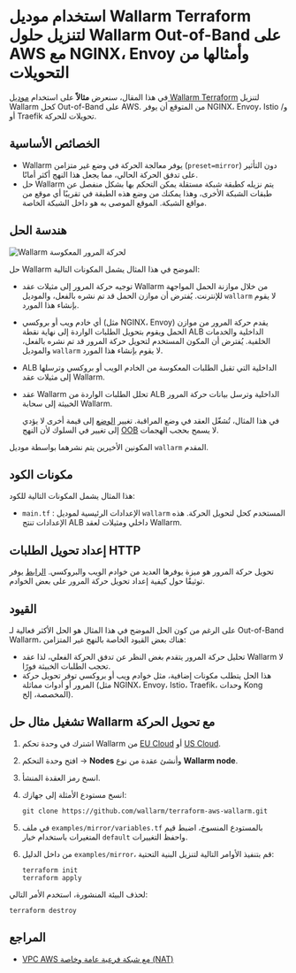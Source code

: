 # استخدام موديل Wallarm Terraform لتنزيل حلول Wallarm Out-of-Band على AWS مع NGINX، Envoy وأمثالها من التحويلات

في هذا المقال، سنعرض **مثالاً** على استخدام [موديل Wallarm Terraform](https://registry.terraform.io/modules/wallarm/wallarm/aws/) لتنزيل Wallarm كحل Out-of-Band على AWS. من المتوقع أن يوفر NGINX، Envoy، Istio و/أو Traefik تحويلات للحركة.

## الخصائص الأساسية

* Wallarm يوفر معالجة الحركة في وضع غير متزامن (`preset=mirror`) دون التأثير على تدفق الحركة الحالي، مما يجعل هذا النهج أكثر أمانًا.
* حل Wallarm يتم نزيله كطبقة شبكة مستقلة يمكن التحكم بها بشكل منفصل عن طبقات الشبكة الأخرى، وهذا يمكنك من وضع هذه الطبقة في تقريبًا أي موقع من مواقع الشبكة. الموقع الموصى به هو داخل الشبكة الخاصة.

## هندسة الحل

![Wallarm لحركة المرور المعكوسة](https://github.com/wallarm/terraform-aws-wallarm/blob/main/images/wallarm-for-mirrored-traffic.png?raw=true)

حل Wallarm الموضح في هذا المثال يشمل المكونات التالية:

* توجيه حركة المرور إلى مثيلات عقد Wallarm من خلال موازنة الحمل المواجهة للإنترنت. يُفترض أن موازن الحمل قد تم نشره بالفعل، والموديل `wallarm` لا يقوم بإنشاء هذا المورد.
* أي خادم ويب أو بروكسي (مثل NGINX، Envoy) يقدم حركة المرور من موازن الحمل ويقوم بتحويل الطلبات الواردة إلى نهاية نقطة ALB الداخلية والخدمات الخلفية. يُفترض أن المكون المستخدم لتحويل حركة المرور قد تم نشره بالفعل، والموديل `wallarm` لا يقوم بإنشاء هذا المورد.
* ALB الداخلية التي تقبل الطلبات المعكوسة من الخادم الويب أو بروكسي وترسلها إلى مثيلات عقد Wallarm.
* عقد Wallarm تحلل الطلبات الواردة من ALB الداخلية وترسل بيانات حركة المرور الخبيثة إلى سحابة Wallarm.

   في هذا المثال، تُشغّل العقد في وضع المراقبة. تغيير [الوضع](https://docs.wallarm.com/admin-en/configure-wallarm-mode/) إلى قيمة أخرى لا يؤدي إلى تغيير في السلوك لأن النهج [OOB](https://docs.wallarm.com/installation/oob/overview/#advantages-and-limitations) لا يسمح بحجب الهجمات.

المكونين الأخيرين يتم نشرهما بواسطة موديل `wallarm` المقدم.

## مكونات الكود

هذا المثال يشمل المكونات التالية للكود:

* `main.tf` : الإعدادات الرئيسية لموديل `wallarm` المستخدم كحل لتحويل الحركة. هذه الإعدادات تنتج ALB داخلي ومثيلات لعقد Wallarm.

## إعداد تحويل الطلبات HTTP

تحويل حركة المرور هو ميزة يوفرها العديد من خوادم الويب والبروكسي. [الرابط](https://docs.wallarm.com/installation/oob/web-server-mirroring/overview/#examples-of-web-server-configuration-for-traffic-mirroring) يوفر توثيقًا حول كيفية إعداد تحويل حركة المرور على بعض الخوادم.

## القيود

على الرغم من كون الحل الموضح في هذا المثال هو الحل الأكثر فعالية لـ Out-of-Band Wallarm، هناك بعض القيود الخاصة بالنهج غير المتزامن:

* تحليل حركة المرور يتقدم بغض النظر عن تدفق الحركة الفعلي، لذا عقد Wallarm لا تحجب الطلبات الخبيثة فورًا.
* هذا الحل يتطلب مكونات إضافية، مثل خوادم ويب أو بروكسي توفر تحويل حركة المرور أو أدوات مماثلة (مثل NGINX، Envoy، Istio، Traefik، وحدات Kong المخصصة، إلخ).

## تشغيل مثال حل Wallarm مع تحويل الحركة

1. اشترك في وحدة تحكم Wallarm من [EU Cloud](https://my.wallarm.com/nodes) أو [US Cloud](https://us1.my.wallarm.com/nodes).
1. افتح وحدة التحكم → **Nodes** وأنشئ عقدة من نوع **Wallarm node**.
1. انسخ رمز العقدة المنشأ.
1. انسخ مستودع الأمثلة إلى جهازك:

    ```
    git clone https://github.com/wallarm/terraform-aws-wallarm.git
    ```
1. في ملف `examples/mirror/variables.tf` بالمستودع المنسوخ، اضبط قيم المتغيرات باستخدام خيار `default` واحفظ التغييرات.
1. من داخل الدليل `examples/mirror`، قم بتنفيذ الأوامر التالية لتنزيل البنية التحتية:

    ```
    terraform init
    terraform apply
    ```

لحذف البيئة المنشورة، استخدم الأمر التالي:

```
terraform destroy
```

## المراجع

* [VPC AWS مع شبكة فرعية عامة وخاصة (NAT)](https://docs.aws.amazon.com/vpc/latest/userguide/VPC_Scenario2.html)